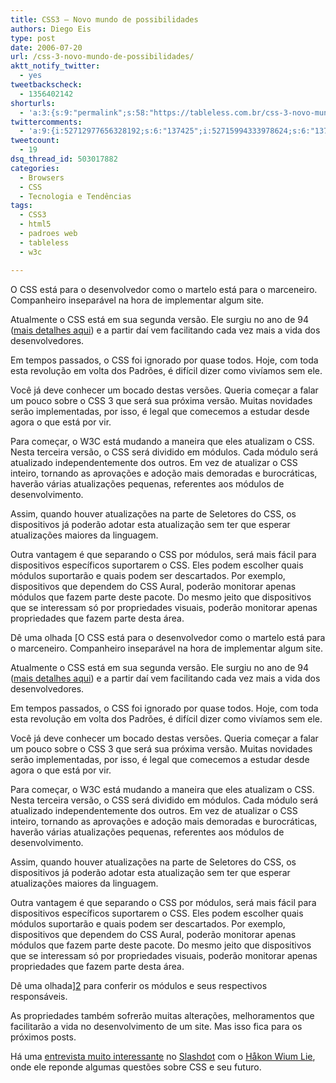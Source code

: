 ```yaml
---
title: CSS3 – Novo mundo de possibilidades
authors: Diego Eis
type: post
date: 2006-07-20
url: /css-3-novo-mundo-de-possibilidades/
aktt_notify_twitter:
  - yes
tweetbackscheck:
  - 1356402142
shorturls:
  - 'a:3:{s:9:"permalink";s:58:"https://tableless.com.br/css-3-novo-mundo-de-possibilidades";s:7:"tinyurl";s:26:"https://tinyurl.com/3utun6k";s:4:"isgd";s:19:"https://is.gd/eXbYlJ";}'
twittercomments:
  - 'a:9:{i:52712977656328192;s:6:"137425";i:52715994333978624;s:6:"137428";i:52713323774480385;s:6:"137429";i:52718151598735360;s:6:"137430";i:52786199223480320;s:6:"137448";i:52753227883614208;s:7:"retweet";i:52747862055976960;s:7:"retweet";i:52743867514105856;s:7:"retweet";i:52743164905271296;s:7:"retweet";}'
tweetcount:
  - 19
dsq_thread_id: 503017882
categories:
  - Browsers
  - CSS
  - Tecnologia e Tendências
tags:
  - CSS3
  - html5
  - padroes web
  - tableless
  - w3c

---
```

O CSS está para o desenvolvedor como o martelo está para o marceneiro. Companheiro inseparável na hora de implementar algum site.

Atualmente o CSS está em sua segunda versão. Ele surgiu no ano de 94 ([mais detalhes aqui][1]) e a partir daí vem facilitando cada vez mais a vida dos desenvolvedores.
  
Em tempos passados, o CSS foi ignorado por quase todos. Hoje, com toda esta revolução em volta dos Padrões, é difícil dizer como vivíamos sem ele.

Você já deve conhecer um bocado destas versões. Queria começar a falar um pouco sobre o CSS 3 que será sua próxima versão. Muitas novidades serão implementadas, por isso, é legal que comecemos a estudar desde agora o que está por vir.
  
Para começar, o W3C está mudando a maneira que eles atualizam o CSS. Nesta terceira versão, o CSS será dividido em módulos. Cada módulo será atualizado independentemente dos outros. Em vez de atualizar o CSS inteiro, tornando as aprovações e adoção mais demoradas e burocráticas, haverão várias atualizações pequenas, referentes aos módulos de desenvolvimento.
  
Assim, quando houver atualizações na parte de Seletores do CSS, os dispositivos já poderão adotar esta atualização sem ter que esperar atualizações maiores da linguagem.

Outra vantagem é que separando o CSS por módulos, será mais fácil para dispositivos específicos suportarem o CSS. Eles podem escolher quais módulos suportarão e quais podem ser descartados. Por exemplo, dispositivos que dependem do CSS Aural, poderão monitorar apenas módulos que fazem parte deste pacote. Do mesmo jeito que dispositivos que se interessam só por propriedades visuais, poderão monitorar apenas propriedades que fazem parte desta área.
  
Dê uma olhada [O CSS está para o desenvolvedor como o martelo está para o marceneiro. Companheiro inseparável na hora de implementar algum site.

Atualmente o CSS está em sua segunda versão. Ele surgiu no ano de 94 ([mais detalhes aqui][1]) e a partir daí vem facilitando cada vez mais a vida dos desenvolvedores.
  
Em tempos passados, o CSS foi ignorado por quase todos. Hoje, com toda esta revolução em volta dos Padrões, é difícil dizer como vivíamos sem ele.

Você já deve conhecer um bocado destas versões. Queria começar a falar um pouco sobre o CSS 3 que será sua próxima versão. Muitas novidades serão implementadas, por isso, é legal que comecemos a estudar desde agora o que está por vir.
  
Para começar, o W3C está mudando a maneira que eles atualizam o CSS. Nesta terceira versão, o CSS será dividido em módulos. Cada módulo será atualizado independentemente dos outros. Em vez de atualizar o CSS inteiro, tornando as aprovações e adoção mais demoradas e burocráticas, haverão várias atualizações pequenas, referentes aos módulos de desenvolvimento.
  
Assim, quando houver atualizações na parte de Seletores do CSS, os dispositivos já poderão adotar esta atualização sem ter que esperar atualizações maiores da linguagem.

Outra vantagem é que separando o CSS por módulos, será mais fácil para dispositivos específicos suportarem o CSS. Eles podem escolher quais módulos suportarão e quais podem ser descartados. Por exemplo, dispositivos que dependem do CSS Aural, poderão monitorar apenas módulos que fazem parte deste pacote. Do mesmo jeito que dispositivos que se interessam só por propriedades visuais, poderão monitorar apenas propriedades que fazem parte desta área.
  
Dê uma olhada][2] para conferir os módulos e seus respectivos responsáveis.

As propriedades também sofrerão muitas alterações, melhoramentos que facilitarão a vida no desenvolvimento de um site. Mas isso fica para os próximos posts.

Há uma [entrevista muito interessante][3] no [Slashdot][4] com o [Håkon Wium Lie][5], onde ele reponde algumas questões sobre CSS e seu futuro.

 [1]: https://tableless.com.br/uma-breve-historia-do-css
 [2]: https://www.w3.org/TR/css3-roadmap/#modlist
 [3]: https://interviews.slashdot.org/article.pl?sid=06/06/23/1443203
 [4]: https://interviews.slashdot.org
 [5]: https://people.opera.com/howcome/